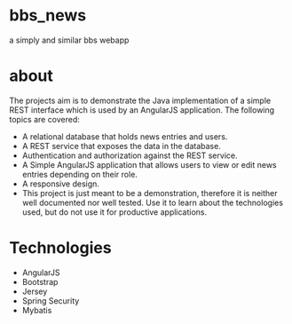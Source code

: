 # bbs_news
a simply and similar bbs webapp

# about
The projects aim is to demonstrate the Java implementation of a simple REST interface which is used by an AngularJS application. The following topics are covered:

- A relational database that holds news entries and users.
- A REST service that exposes the data in the database.
- Authentication and authorization against the REST service.
- A Simple AngularJS application that allows users to view or edit news entries depending on their role.
- A responsive design.
- This project is just meant to be a demonstration, therefore it is neither well documented nor well tested. Use it to learn about the technologies used, but do not use it for productive applications.


# Technologies

- AngularJS
- Bootstrap
- Jersey
- Spring Security
- Mybatis
